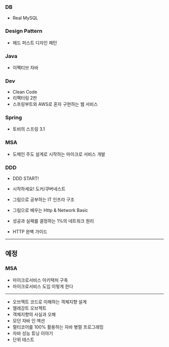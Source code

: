 ### DB
- Real MySQL
### Design Pattern
- 헤드 퍼스트 디자인 패턴
### Java
- 이펙티브 자바
### Dev
- Clean Code
- 리팩터링 2판
- 스프링부트와 AWS로 혼자 구현하는 웹 서비스
### Spring
- 토비의 스프링 3.1
### MSA
- 도메인 주도 설계로 시작하는 마이크로 서비스 개발
### DDD
- DDD START!

- 시작하세요! 도커/쿠버네스트
- 그림으로 공부하는 IT 인프라 구조
- 그림으로 배우는 Http & Network Basic
- 성공과 실패를 결정하는 1%의 네트워크 원리
- HTTP 완벽 가이드


---
## 예정
### MSA
- 마이크로서비스 아키텍처 구축
- 마이크로서비스 도입 이렇게 한다
---
- 오브젝트 코드로 이해하는 객체지향 설계
- 엘레강트 오브젝트
- 객체지향의 사실과 오해
- 모던 자바 인 액션
- 멀티코어를 100% 활용하는 자바 병렬 프로그래밍
- 자바 성능 튜닝 이야기
- 단위 테스트
